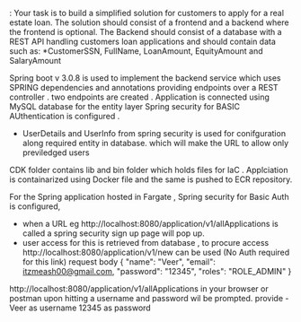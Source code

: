 
: Your task is to build a simplified solution for customers to apply for a real estate loan. The solution should consist of a frontend and a backend where the frontend is optional. The Backend should consist of a database with a REST API handling customers loan applications and should contain data such as: *CustomerSSN, FullName, LoanAmount, EquityAmount and SalaryAmount

Spring boot v 3.0.8 is used to implement the backend service which uses SPRING dependencies and annotations providing endpoints over a REST controller . two endpoints are created .
Application is connected using MySQL database for the entity layer
Spring security for BASIC AUthentication is configured . 
  - UserDetails and UserInfo from spring security is used for conifguration along required entity in database. which will make the URL to allow only previledged users
    
CDK folder contains lib and bin folder which holds files for IaC .
Applciation is containarized using Docker file and the same is pushed to ECR repository.


For the Spring application hosted in Fargate , Spring security for Basic Auth is configured, 
- when a URL eg http://localhost:8080/application/v1/allApplications is called a spring security sign up page will pop up.
- user access for this is retrieved from database , to procure access http://localhost:8080/application/v1/new can be used (No Auth required for this link) request body
{
    "name": "Veer",
    "email": itzmeash00@gmail.com,
    "password": "12345",
    "roles": "ROLE_ADMIN"
}

 http://localhost:8080/application/v1/allApplications in your browser or postman 
upon hitting a username and password wil be prompted.
provide - Veer as username
12345 as password
